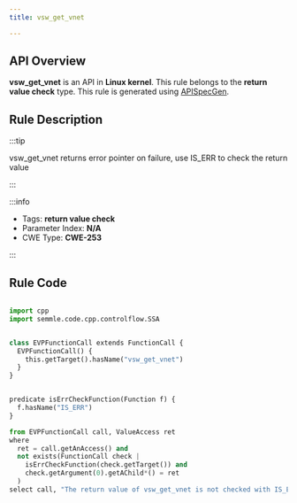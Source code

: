```yaml
---
title: vsw_get_vnet

---
```



## API Overview
**vsw_get_vnet** is an API in **Linux kernel**. This rule belongs to the **return value check** type. This rule is generated using [APISpecGen](../../tools/APISpecGen).
## Rule Description

:::tip

vsw_get_vnet returns error pointer on failure, use IS_ERR to check the return value

:::

:::info

- Tags: **return value check**
- Parameter Index: **N/A**
- CWE Type: **CWE-253**

:::

## Rule Code
```python

import cpp
import semmle.code.cpp.controlflow.SSA


class EVPFunctionCall extends FunctionCall {
  EVPFunctionCall() {
    this.getTarget().hasName("vsw_get_vnet")
  }
}


predicate isErrCheckFunction(Function f) {
  f.hasName("IS_ERR") 
}

from EVPFunctionCall call, ValueAccess ret
where
  ret = call.getAnAccess() and
  not exists(FunctionCall check |
    isErrCheckFunction(check.getTarget()) and
    check.getArgument(0).getAChild*() = ret
  )
select call, "The return value of vsw_get_vnet is not checked with IS_ERR."
    
```